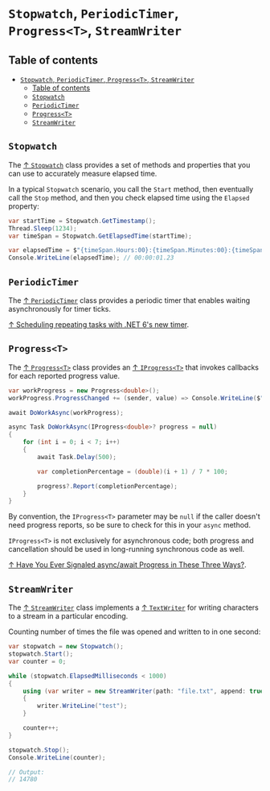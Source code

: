 # `Stopwatch`, `PeriodicTimer`, `Progress<T>`, `StreamWriter`

## Table of contents

- [`Stopwatch`, `PeriodicTimer`, `Progress<T>`, `StreamWriter`](#stopwatch-periodictimer-progresst-streamwriter)
  - [Table of contents](#table-of-contents)
  - [`Stopwatch`](#stopwatch)
  - [`PeriodicTimer`](#periodictimer)
  - [`Progress<T>`](#progresst)
  - [`StreamWriter`](#streamwriter)

## `Stopwatch`

The [↑ `Stopwatch`](https://learn.microsoft.com/en-us/dotnet/api/system.diagnostics.stopwatch) class provides a set of methods and properties that you can use to accurately measure elapsed time.

In a typical `Stopwatch` scenario, you call the `Start` method, then eventually call the `Stop` method, and then you check elapsed time using the `Elapsed` property:

```csharp
var startTime = Stopwatch.GetTimestamp();
Thread.Sleep(1234);
var timeSpan = Stopwatch.GetElapsedTime(startTime);

var elapsedTime = $"{timeSpan.Hours:00}:{timeSpan.Minutes:00}:{timeSpan.Seconds:00}.{timeSpan.Milliseconds / 10:00}";
Console.WriteLine(elapsedTime); // 00:00:01.23
```

## `PeriodicTimer`

The [↑ `PeriodicTimer`](https://learn.microsoft.com/en-us/dotnet/api/system.threading.periodictimer) class provides a periodic timer that enables waiting asynchronously for timer ticks.

[↑ Scheduling repeating tasks with .NET 6's new timer](https://www.youtube.com/watch?v=J4JL4zR_l-0).

## `Progress<T>`

The [↑ `Progress<T>`](https://learn.microsoft.com/en-us/dotnet/api/system.progress-1) class provides an [↑ `IProgress<T>`](https://learn.microsoft.com/en-us/dotnet/api/system.iprogress-1) that invokes callbacks for each reported progress value.

```csharp
var workProgress = new Progress<double>();
workProgress.ProgressChanged += (sender, value) => Console.WriteLine($"Progress: {Math.Round(value, 2)}%");

await DoWorkAsync(workProgress);

async Task DoWorkAsync(IProgress<double>? progress = null)
{
    for (int i = 0; i < 7; i++)
    {
        await Task.Delay(500);

        var completionPercentage = (double)(i + 1) / 7 * 100;

        progress?.Report(completionPercentage);
    }
}
```

By convention, the `IProgress<T>` parameter may be `null` if the caller doesn't need progress reports, so be sure to check for this in your `async` method.

`IProgress<T>` is not exclusively for asynchronous code; both progress and cancellation should be used in long-running synchronous code as well.

[↑ Have You Ever Signaled async/await Progress in These Three Ways?](https://www.youtube.com/watch?v=dhleFJPOQOs).

## `StreamWriter`

The [↑ `StreamWriter`](https://learn.microsoft.com/en-us/dotnet/api/system.io.streamwriter) class implements a [↑ `TextWriter`](https://learn.microsoft.com/en-us/dotnet/api/system.io.textwriter) for writing characters to a stream in a particular encoding.

Counting number of times the file was opened and written to in one second:

```csharp
var stopwatch = new Stopwatch();
stopwatch.Start();
var counter = 0;

while (stopwatch.ElapsedMilliseconds < 1000)
{
    using (var writer = new StreamWriter(path: "file.txt", append: true))
    {
        writer.WriteLine("test");
    }

    counter++;
}

stopwatch.Stop();
Console.WriteLine(counter);

// Output:
// 14780
```
